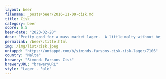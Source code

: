 ```yaml
---
layout: beer
filename: _posts/beer/2016-11-09-cisk.md
title: Cisk
category: beer
score: 6.5
beer-date: "2023-02-28"
desc: "Pretty good for a mass market lager.  A little malty without being too noticeable"
permalink: /beer/:title.html
img: /img/list/cisk.jpeg
untappd: "https://untappd.com/b/simonds-farsons-cisk-cisk-lager/7106"
country: "Malta"
brewery: "Simonds Farsons Cisk"
breweryURL: "breweryURL"
style: "Lager - Pale"
---
```

